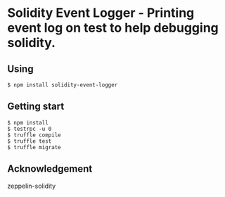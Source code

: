 # Solidity Event Logger - Printing event log on test to help debugging solidity.


## Using
```
$ npm install solidity-event-logger
```

## Getting start
```
$ npm install
$ testrpc -u 0
$ truffle compile
$ truffle test
$ truffle migrate
```

## Acknowledgement
zeppelin-solidity

